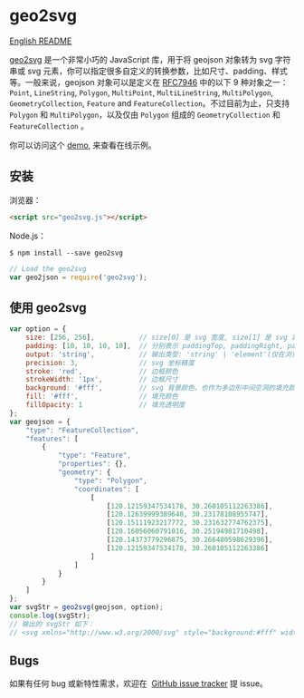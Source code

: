 # geo2svg

[English README](./README.md)

[geo2svg](https://github.com/nightn/geo2svg) 是一个非常小巧的 JavaScript 库，用于将 geojson 对象转为 svg 字符串或 svg 元素，你可以指定很多自定义的转换参数，比如尺寸、padding、样式等。一般来说，geojson 对象可以是定义在 [RFC7946](https://tools.ietf.org/html/rfc7946) 中的以下 9 种对象之一：`Point`, `LineString`, `Polygon`, `MultiPoint`, `MultiLineString`, `MultiPolygon`, `GeometryCollection`, `Feature` and `FeatureCollection`。不过目前为止，只支持 `Polygon` 和 `MultiPolygon`，以及仅由 `Polygon` 组成的 `GeometryCollection` 和 `FeatureCollection` 。

你可以访问这个 [demo](http://nightn.com/demo/geo2svg/), 来查看在线示例。

## 安装

浏览器：

```html
<script src="geo2svg.js"></script>
```

Node.js：

```shell
$ npm install --save geo2svg
```

```javascript
// Load the geo2svg
var geo2json = require('geo2svg');
```

## 使用 geo2svg

```javascript
var option = {
    size: [256, 256],           // size[0] 是 svg 宽度, size[1] 是 svg 高度
    padding: [10, 10, 10, 10],  // 分别表示 paddingTop, paddingRight, paddingBottom, paddingLeft
    output: 'string',           // 输出类型: 'string' | 'element'(仅在浏览器支持)
    precision: 3,               // svg 坐标精度
    stroke: 'red',              // 边框颜色
    strokeWidth: '1px',         // 边框尺寸
    background: '#fff',         // svg 背景颜色，也作为多边形中间空洞的填充颜色
    fill: '#fff',               // 填充颜色
    fillOpacity: 1              // 填充透明度
};
var geojson = {
    "type": "FeatureCollection",
    "features": [
        {
            "type": "Feature",
            "properties": {},
            "geometry": {
                "type": "Polygon",
                "coordinates": [
                    [
                        [120.12159347534178, 30.260105112263386],
                        [120.12639999389648, 30.23178108955747],
                        [120.15111923217772, 30.231632774762375],
                        [120.16056060791016, 30.25194981710498],
                        [120.14373779296875, 30.266480598629396],
                        [120.12159347534178, 30.260105112263386]
                    ]
                ]
            }
        }
    ]
};
var svgStr = geo2svg(geojson, option);
console.log(svgStr);
// 输出的 svgStr 如下：
// <svg xmlns="http://www.w3.org/2000/svg" style="background:#fff" width="256" height="256" ><path d="M10.000 61.087,L39.110 232.628,L188.819 233.526,L246.000 110.478,L144.115 22.474,L10.000 61.087"  fill="#fff" fill-opacity="1" stroke="red" stroke-width="1px"/></svg>
```

## Bugs

如果有任何 bug 或新特性需求，欢迎在  [GitHub issue tracker](https://github.com/nightn/geo2svg/issues)  提 issue。

